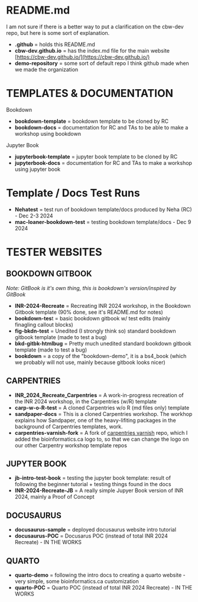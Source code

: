 # README.md

I am not sure if there is a better way to put a clarification on the cbw-dev repo, but here is some sort of explanation.

- **.github** = holds this README.md
- **cbw-dev.github.io** = has the index.md file for the main website [https://cbw-dev.github.io/](https://cbw-dev.github.io/)
- **demo-repository** = some sort of default repo I think github made when we made the organization

# TEMPLATES & DOCUMENTATION

Bookdown
- **bookdown-template** = bookdown template to be cloned by RC
- **bookdown-docs** = documentation for RC and TAs to be able to make a workshop using bookdown

Jupyter Book
- **jupyterbook-template** = jupyter book template to be cloned by RC
- **jupyterbook-docs** = documentation for RC and TAs to make a workshop using jupyter book

# Template / Docs Test Runs

- **Nehatest** = test run of bookdown template/docs produced by Neha (RC) - Dec 2-3 2024
- **mac-loaner-bookdown-test** = testing bookdown template/docs - Dec 9 2024

# TESTER WEBSITES

## BOOKDOWN GITBOOK
*Note: GitBook is it's own thing, this is bookdown's version/inspired by GitBook*

- **INR-2024-Recreate** = Recreating INR 2024 workshop, in the Bookdown Gitbook template (90% done, see it's README.md for notes)
- **bookdown-tes**t = basic bookdown gitbook w/ test edits (mainly finagling callout blocks)
- **fig-bkdn-test** = Unedited (I strongly think so) standard bookdown gitbook template (made to test a bug)
- **bkd-gitbk-htmlbug** = Pretty much unedited standard bookdown gitbook template (made to test a bug)
- **bookdown** = a copy of the "bookdown-demo", it is a bs4_book (which we probably will not use, mainly because gitbook looks nicer)

## CARPENTRIES
- **INR_2024_Recreate_Carpentries** = A work-in-progress recreation of the INR 2024 workshop, in the Carpentries (w/R) template
- **carp-w-o-R-test** = A cloned Carpentries w/o R (md files only) template
- **sandpaper-docs** = This is a cloned Carpentries workshop. The workhop explains how Sandpaper, one of the heavy-lifiting packages in the background of Carpentries templates, work.
- **carpentries-varnish-fork** = A fork of [carpentries varnish](https://github.com/carpentries/varnish) repo, which I added the bioinformatics.ca logo to, so that we can change the logo on our other Carpentry workshop template repos 

## JUPYTER BOOK
- **jb-intro-test-book** = testing the jupyter book template: result of following the beginner tutorial + testing things found in the docs
- **INR-2024-Recreate-JB** = A really simple Jupyer Book version of INR 2024, mainly a Proof of Concept

## DOCUSAURUS
- **docusaurus-sample** = deployed docusaurus website intro tutorial
- **docusaurus-POC** = Docusarus POC (instead of total INR 2024 Recreate) - IN THE WORKS

## QUARTO
- **quarto-demo** = following the intro docs to creating a quarto website - very simple, some bioinformatics.ca customization
- **quarto-POC** = Quarto POC (instead of total INR 2024 Recreate) - IN THE WORKS
